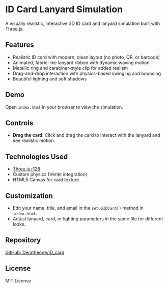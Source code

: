 # ID Card Lanyard Simulation

A visually realistic, interactive 3D ID card and lanyard simulation built with Three.js.

## Features
- Realistic ID card with modern, clean layout (no photo, QR, or barcode)
- Animated, fabric-like lanyard ribbon with dynamic waving motion
- Metallic ring and carabiner-style clip for added realism
- Drag-and-drop interaction with physics-based swinging and bouncing
- Beautiful lighting and soft shadows

## Demo
Open `index.html` in your browser to view the simulation.

## Controls
- **Drag the card**: Click and drag the card to interact with the lanyard and see realistic motion.

## Technologies Used
- [Three.js r128](https://threejs.org/)
- Custom physics (Verlet integration)
- HTML5 Canvas for card texture

## Customization
- Edit your name, title, and email in the `setupIDCard()` method in `index.html`.
- Adjust lanyard, card, or lighting parameters in the same file for different looks.

## Repository
[GitHub: Deratheone/ID_card](https://github.com/Deratheone/ID_card)

## License
MIT License
